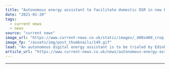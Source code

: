 ```yaml
---
title: "Autonomous energy assistant to facilitate domestic DSR in new Living Lab trial"
date: "2021-01-20"
tags: 
  - current news
  - news
source: "current news"
image_url: "https://www.current-news.co.uk/static/images/_400x400_crop_center-center/living-lab-energy-systems-catapult.gif"
image_fp: "/assets/img/post_thumbnails/149.gif"
lead: "​An autonomous digital energy assistant is to be trialed by Edinburgh-based Amp X in 50 Living Lab homes run by the Energy Systems Catapult."
article_url: "https://www.current-news.co.uk/news/autonomous-energy-assistant-to-facilitate-domestic-dsr-in-new-living-lab-trial?utm_source=rss-feeds&utm_medium=rss&utm_campaign=rss"
---
```


---
